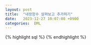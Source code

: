 ```yaml
---
layout: post
title:  "내장함수 살펴보고 추가하기"
date:   2023-12-27 10:07:00 +0900
categories:  DML
---
```


{% highlight sql %}
{% endhighlight %}